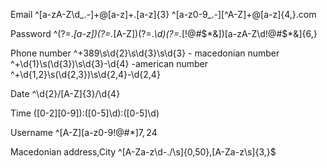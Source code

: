 Email
^[a-zA-Z\d_.-]+\@[a-z]+\.[a-z]{3}
^[a-z0-9\_.-][^A-Z]+@[a-z]{4,}\.com

Password
^(?=._[a-z])(?=._[A-Z])(?=._\d)(?=._[!@#$*&])[a-zA-Z\d!@#$*&]{6,}

Phone number
^\+389\s\d{2}\s\d{3}\s\d{3} - macedonian number
^\+\d{1}\s\(\d{3}\)\s\d{3}\-\d{4} -american number
^\+\d{1,2}\s\(\d{2,3}\)\s\d{2,4}\-\d{2,4}

Date
^\d{2}\/[A-Z]{3}\/\d{4}

Time
([0-2][0-9])\:([0-5]\d)\:([0-5]\d)

Username
^[A-Z][a-z0-9!@#$*]{7,24}$

Macedonian address,City
^[A-Za-z\d-./\s]{0,50}\,[A-Za-z\s]{3,}$
